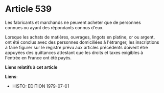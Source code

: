 # Article 539

Les fabricants et marchands ne peuvent acheter que de personnes connues ou ayant des répondants connus d'eux.

Lorsque les achats de matières, ouvrages, lingots en platine, or ou argent, ont été conclus avec des personnes domiciliées à
l'étranger, les inscriptions à faire figurer sur le registre prévu aux articles précédents doivent être appuyées des
quittances attestant que les droits et taxes exigibles à l'entrée en France ont été payés.

**Liens relatifs à cet article**

**Liens**:

  - HISTO: EDITION 1979-07-01

